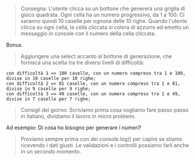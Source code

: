 > Consegna:
> L'utente clicca su un bottone che genererà una griglia di gioco quadrata. Ogni cella ha un numero progressivo, da 1 a 100. Ci saranno quindi 10 caselle per ognuna delle 10 righe. Quando l'utente clicca su ogni cella, la cella cliccata si colora di azzurro ed emetto un messaggio in console con il numero della cella cliccata.

Bonus
> Aggiungere una select accanto al bottone di generazione, che fornisca una scelta tra tre diversi livelli di difficoltà:

    con difficoltà 1 => 100 caselle, con un numero compreso tra 1 e 100, divise in 10 caselle per 10 righe;
    con difficoltà 2 => 81 caselle, con un numero compreso tra 1 e 81, divise in 9 caselle per 9 righe;
    con difficoltà 3 => 49 caselle, con un numero compreso tra 1 e 49, divise in 7 caselle per 7 righe;

> Consigli del giorno:
>  Scriviamo prima cosa vogliamo fare passo passo in italiano, dividiamo il lavoro in micro problemi.

Ad esempio: Di cosa ho bisogno per generare i numeri?

> Proviamo sempre prima con dei console.log() per capire se stiamo ricevendo i dati giusti. Le validazioni e i controlli possiamo farli anche in un secondo momento.

<!-- SCOMPONIAMO IL PROBLEMA IN MICRO PASSAGGI SEMPLICI IN ITALIANO -->